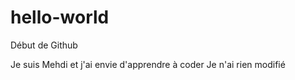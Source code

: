 # hello-world
Début de Github

Je suis Mehdi et j'ai envie d'apprendre à coder 
Je n'ai rien modifié
